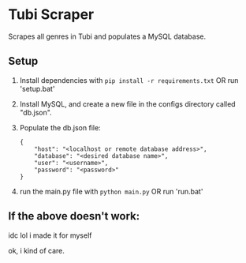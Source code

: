 # Tubi Scraper #

Scrapes all genres in Tubi and populates a MySQL database.

## Setup

1. Install dependencies with ```pip install -r requirements.txt``` OR run 'setup.bat'
2. Install MySQL, and create a new file in the configs directory called "db.json".
3. Populate the db.json file:

    ```
    {
        "host": "<localhost or remote database address>",
        "database": "<desired database name>",
        "user": "<username>",
        "password": "<password>"
    }

    ```
4. run the main.py file with ```python main.py``` OR run 'run.bat'

## If the above doesn't work:

idc lol i made it for myself

ok, i kind of care.